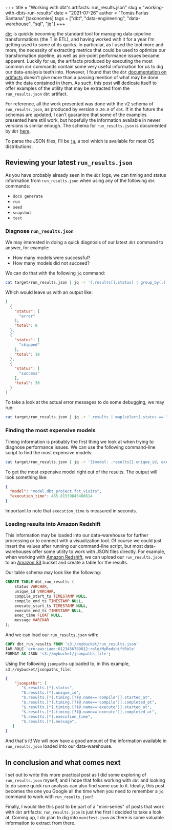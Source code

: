 +++
title = "Working with dbt's artifacts: run_results.json"
slug = "working-with-dbts-run-results"
date = "2021-07-26"
author = "Tomás Farías Santana"
[taxonomies]
tags = ["dbt", "data-engineering", "data-warehouse", "sql", "jq"]
+++

[`dbt`](https://www.getdbt.com/product/what-is-dbt/) is quickly becoming the standard tool for managing data-pipeline transformations (the T in ETL), and having worked with it for a year I'm getting used to some of its quirks. In particular, as I used the tool more and more, the necessity of extracting metrics that could be used to optimize our transformation pipeline, as well as pin-point performance issues became apparent. Luckily for us, the artifacts produced by executing the most common `dbt` commands contain some very useful information for us to dig our data-analysis teeth into. However, I found that the `dbt` [documentation on artifacts](https://docs.getdbt.com/reference/artifacts/dbt-artifacts) doesn't give more than a passing mention of what may be done with the data contained in them. As such, this post will dedicate itself to offer examples of the utility that may be extracted from the `run_results.json` `dbt` artifact.

For reference, all the work presented was done with the v2 schema of `run_results.json`, as produced by version `0.20.0` of `dbt`. If in the future the schemas are updated, I can't guarantee that some of the examples presented here still work, but hopefully the information available in newer versions is similar enough. The schema for `run_results.json` is documented by `dbt` [here](https://schemas.getdbt.com/dbt/run-results/v2.json).

To parse the JSON files, I'll be [`jq`](https://stedolan.github.io/jq/), a tool which is available for most OS distributions.

## Reviewing your latest `run_results.json`

As you have probably already seen in the `dbt` logs, we can timing and status information from `run_results.json` when using any of the following `dbt` commands:
* `docs generate`
* `run`
* `seed`
* `snapshot`
* `test`

### Diagnose `run_results.json`

We may interested in doing a quick diagnosis of our latest `dbt` command to answer, for example:

* How many models were successful?
* How many models did not succeed?

We can do that with the following `jq` command:

```sh
cat target/run_results.json | jq -r '[.results[].status] | group_by(.) | map({"status": unique, "total": length})'
```

Which would leave us with an output like:
```json
[
  {
    "status": [
      "error"
    ],
    "total": 8
  },
  {
    "status": [
      "skipped"
    ],
    "total": 10
  },
  {
    "status": [
      "success"
    ],
    "total": 30
  }
]
```

To take a look at the actual error messages to do some debugging, we may run:

```sh
cat target/run_results.json | jq -r '.results | map(select(.status == "error")) | map({"model": .unique_id, "error_message": .message})'
```

### Finding the most expensive models

Timing information is probably the first thing we look at when trying to diagnose performance issues. We can use the following command-line script to find the most expensive models:

```sh
cat target/run_results.json | jq -r '[{model: .results[].unique_id, execution_time: .results[].execution_time?}] | sort_by(.execution_time) | .[-1]'
```

To get the most expensive model right out of the results. The output will look something like:

```json
{
  "model": "model.dbt_project.fct_visits",
  "execution_time": 465.81539845466614
}
```

Important to note that `execution_time` is measured in seconds.

### Loading results into Amazon Redshift

This information may be loaded into our data-warehouse for further processing or to connect with a visualization tool. Of course we could just insert the values after running our command-line script, but most data-warehouses offer some utility to work with JSON files directly. For example, when working with [Amazon Redshift](https://aws.amazon.com/redshift/), we can upload our `run_results.json` to an [Amazon S3](https://aws.amazon.com/s3/) bucket and create a table for the results.

Our table schema may look like the following:

```sql
CREATE TABLE dbt_run_results (
    status VARCHAR,
    unique_id VARCHAR,
    compile_start_ts TIMESTAMP NULL,
    compile_end_ts TIMESTAMP NULL,
    execute_start_ts TIMESTAMP NULL,
    execute_end_ts TIMESTAMP NULL,
    exec_time FLOAT NULL,
    message VARCHAR
);
```

And we can load our `run_results.json` with:

```sql
COPY dbt_run_results FROM 's3://mybucket/run_results.json'
IAM_ROLE 'arn:aws:iam::0123456789012:role/MyRedshiftRole'
FORMAT AS JSON 's3://mybucket/jsonpaths_file';
```

Using the following `jsonpaths` uploaded to, in this example, `s3://mybucket/jsonpaths_file`:

```json
{
    "jsonpaths": [
       "$.results.[*].status",
       "$.results.[*].unique_id",
       "$.results.[*].timing.[?(@.name=='compile')].started_at",
       "$.results.[*].timing.[?(@.name=='compile')].completed_at",
       "$.results.[*].timing.[?(@.name=='execute')].started_at",
       "$.results.[*].timing.[?(@.name=='execute')].completed_at",
       "$.results.[*].execution_time",
       "$.results.[*].message",
   ]
}
```

And that's it! We will now have a good amount of the information available in `run_results.json` loaded into our data-warehouse.

## In conclusion and what comes next

I set out to write this more practical post as I did some exploring of `run_results.json` myself, and I hope that folks working with `dbt` and looking to do some quick run analysis can also find some use to it. Ideally, this post becomes the one you Google all the time when you need to remember a `jq` command to work with `run_results.json`!

Finally, I would like this post to be part of a "mini-series" of posts that work with `dbt` artifacts: `run_results.json` is just the first I decided to take a look at. Coming up, I do plan to dig into `manifest.json` as there is some valuable information to extract from there.
